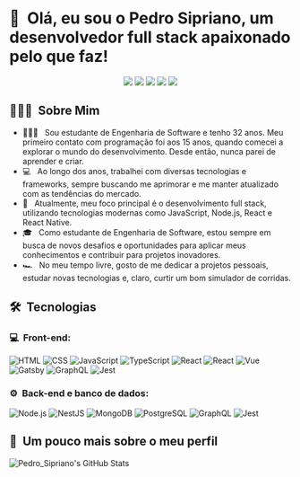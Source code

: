 <h1>👋 &nbsp;Olá, eu sou o Pedro Sipriano, um desenvolvedor full stack apaixonado pelo que faz!</h1>
<p align="center">
<a href="https://instagram.com/siprianoweb"><img src="https://img.shields.io/badge/-@siprianoweb-E4405F?style=flat-square&logo=Instagram&logoColor=white"/></a>
<a href="https://siprianoweb.com.br"><img src="https://img.shields.io/badge/-siprianoweb.com.br-3423A6?style=flat-square&logo=Google-Chrome&logoColor=white"/></a>
<a href="https://www.youtube.com/siprianoweb"><img src="https://img.shields.io/badge/-siprianoweb-D62422?style=flatsquare&labelColor=D62422&logo=youtube&logoColor=white"/></a>
<a href="https://www.linkedin.com/in/siprianoweb"><img src="https://img.shields.io/badge/-Pedro%20Sipriano-0077B5?style=flat-square&logo=Linkedin&logoColor=white"/></a>
<a href="mailto:siprianoweb@gmail.com"><img src="https://img.shields.io/badge/-siprianoweb@gmail.com-D14836?style=flat-square&logo=Gmail&logoColor=white"/></a>

</p>

<h2> 👨🏻‍💻 &nbsp;Sobre Mim </h2>

- 👨🏻‍💻 &nbsp; Sou estudante de Engenharia de Software e tenho 32 anos. Meu primeiro contato com programação foi aos 15 anos, quando comecei a explorar o mundo do desenvolvimento. Desde então, nunca parei de aprender e criar.
- 💻 &nbsp; Ao longo dos anos, trabalhei com diversas tecnologias e frameworks, sempre buscando me aprimorar e me manter atualizado com as tendências do mercado.
- 🚀 &nbsp; Atualmente, meu foco principal é o desenvolvimento full stack, utilizando tecnologias modernas como JavaScript, Node.js, React e React Native.
- 🎓 &nbsp; Como estudante de Engenharia de Software, estou sempre em busca de novos desafios e oportunidades para aplicar meus conhecimentos e contribuir para projetos inovadores.
- 🏎 &nbsp; No meu tempo livre, gosto de me dedicar a projetos pessoais, estudar novas tecnologias e, claro, curtir um bom simulador de corridas.

<h2> 🛠 &nbsp;Tecnologias</h2>
<h3>💻 &nbsp;Front-end:</h3>

![HTML](https://img.shields.io/badge/-HTML-333333?style=flat&logo=HTML5)
![CSS](https://img.shields.io/badge/-CSS-333333?style=flat&logo=CSS3&logoColor=1572B6)
![JavaScript](https://img.shields.io/badge/-JavaScript-333333?style=flat&logo=javascript)
![TypeScript](https://img.shields.io/badge/-TypeScript-333333?style=flat&logo=typescript&logoColor=2D79C7)
![React](https://img.shields.io/badge/-React-333333?style=flat&logo=react)
![React](https://img.shields.io/badge/-React%20Native-333333?style=flat&logo=react)
![Vue](https://img.shields.io/badge/-Vue-333333?style=flat&logo=vue.js)
![Gatsby](https://img.shields.io/badge/-Gatsby-333333?style=flat&logo=gatsby)
![GraphQL](https://img.shields.io/badge/-GraphQL-333333?style=flat&logo=graphql&logoColor=E535AB)
![Jest](https://img.shields.io/badge/-Jest-333333?style=flat&logo=jest&logoColor=E535AB)

<h3>⚙️ &nbsp;Back-end e banco de dados:</h3>

![Node.js](https://img.shields.io/badge/-Node.js-333333?style=flat&logo=node.js)
![NestJS](https://img.shields.io/badge/-NestJS-333333?style=flat&logo=nestjs&logoColor=E535AB)
![MongoDB](https://img.shields.io/badge/-MongoDB-333333?style=flat&logo=mongodb)
![PostgreSQL](https://img.shields.io/badge/-PostgreSQL-333333?style=flat&logo=postgresql)
![GraphQL](https://img.shields.io/badge/-GraphQL-333333?style=flat&logo=graphql&logoColor=E535AB)
![Jest](https://img.shields.io/badge/-Jest-333333?style=flat&logo=jest&logoColor=E535AB)

<h2>🚀 &nbsp;Um pouco mais sobre o meu perfil</h2>

![Pedro_Sipriano's GitHub Stats](https://github-readme-stats.vercel.app/api?username=siprianotrader&show_icons=true&theme=dracula)
